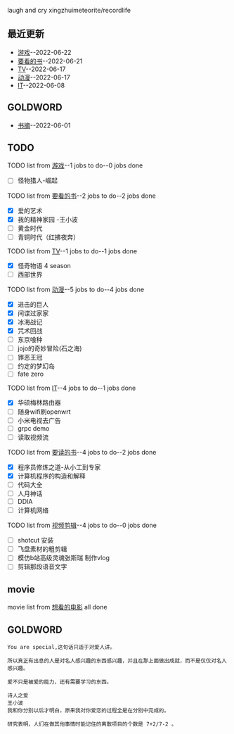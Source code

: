 
laugh and cry
xingzhuimeteorite/recordlife
## 最近更新
- [游戏](https://github.com/xingzhuimeteorite/recordlife/issues/11)--2022-06-22
- [要看的书](https://github.com/xingzhuimeteorite/recordlife/issues/10)--2022-06-21
- [TV](https://github.com/xingzhuimeteorite/recordlife/issues/9)--2022-06-17
- [动漫](https://github.com/xingzhuimeteorite/recordlife/issues/8)--2022-06-17
- [IT](https://github.com/xingzhuimeteorite/recordlife/issues/7)--2022-06-08
## GOLDWORD
- [书摘](https://github.com/xingzhuimeteorite/recordlife/issues/2)--2022-06-01
## TODO
TODO list from [游戏](https://github.com/xingzhuimeteorite/recordlife/issues/11)--1 jobs to do--0 jobs done
- [ ]  怪物猎人-崛起

TODO list from [要看的书](https://github.com/xingzhuimeteorite/recordlife/issues/10)--2 jobs to do--2 jobs done
- [x] 爱的艺术
- [x] 我的精神家园  -王小波
- [ ] 黄金时代
- [ ] 青铜时代（红拂夜奔）

TODO list from [TV](https://github.com/xingzhuimeteorite/recordlife/issues/9)--1 jobs to do--1 jobs done
- [x] 怪奇物语 4 season
- [ ] 西部世界

TODO list from [动漫](https://github.com/xingzhuimeteorite/recordlife/issues/8)--5 jobs to do--4 jobs done
- [x] 进击的巨人
- [x] 间谍过家家
- [x] 冰海战记
- [x] 咒术回战 
- [ ] 东京喰种
- [ ] jojo的奇妙冒险(石之海)
- [ ] 罪恶王冠
- [ ] 约定的梦幻岛
- [ ] fate zero

TODO list from [IT](https://github.com/xingzhuimeteorite/recordlife/issues/7)--4 jobs to do--1 jobs done
- [x] 华硕梅林路由器
- [ ] 随身wifi刷openwrt
- [ ] 小米电视去广告
- [ ] grpc demo
- [ ] 读取视频流 

TODO list from [要读的书](https://github.com/xingzhuimeteorite/recordlife/issues/6)--4 jobs to do--2 jobs done
- [x] 程序员修炼之道-从小工到专家
- [x] 计算机程序的构造和解释
- [ ] 代码大全
- [ ] 人月神话 
- [ ] DDIA
- [ ] 计算机网络

TODO list from [视频剪辑](https://github.com/xingzhuimeteorite/recordlife/issues/4)--4 jobs to do--0 jobs done
- [ ] shotcut 安装
- [ ] 飞盘素材的粗剪辑
- [ ]  模仿b站高级灵魂张斯瑞 制作vlog
- [ ]  剪辑那段语音文字

## movie
movie list from [想看的电影](https://github.com/xingzhuimeteorite/recordlife/issues/5) all done

## GOLDWORD
 ```
You are special,这句话只适于对爱人讲。
```
```
所以真正有出息的人是对名人感兴趣的东西感兴趣，并且在那上面做出成就，而不是仅仅对名人感兴趣。
```
```
爱不只是被爱的能力，还有需要学习的东西。
```
```
诗人之爱 
王小波
我和你分别以后才明白，原来我对你爱恋的过程全是在分别中完成的。
```
```
研究表明，人们在做其他事情时能记住的离散项目的个数是 7+2/7-2 。 
```
